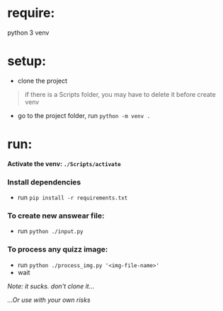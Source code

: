 # require:
python 3
venv
# setup:
- clone the project
>if there is a Scripts folder, you may have to delete it before create venv
- go to the project folder, run `python -m venv .`
# run:
**Activate the venv: `./Scripts/activate`**
### Install dependencies
- run `pip install -r requirements.txt`
### To create new answear file:
- run `python ./input.py`
### To process any quizz image:
- run `python ./process_img.py '<img-file-name>'`
- wait

*Note: it sucks. don't clone it...*

*...Or use with your own risks*

